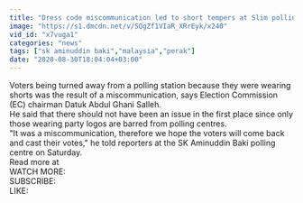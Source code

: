 ```yaml
---
title: "Dress code miscommunication led to short tempers at Slim polling station, says EC"
image: "https://s1.dmcdn.net/v/SQgZf1VIaR_XRrEyk/x240"
vid_id: "x7vuga1"
categories: "news"
tags: ["sk aminuddin baki","malaysia","perak"]
date: "2020-08-30T18:04:04+03:00"
---
```

Voters being turned away from a polling station because they were wearing shorts was the result of a miscommunication, says Election Commission (EC) chairman Datuk Abdul Ghani Salleh.  <br>He said that there should not have been an issue in the first place since only those wearing party logos are barred from polling centres.  <br>&quot;It was a miscommunication, therefore we hope the voters will come back and cast their votes,&quot; he told reporters at the SK Aminuddin Baki polling centre on Saturday.  <br>Read more at   <br>WATCH MORE:   <br>SUBSCRIBE:   <br>LIKE: 
